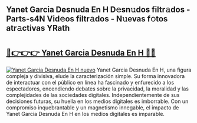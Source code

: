 ## Yanet Garcia Desnuda En H D𝚎sn𝚞dos filtr𝚊dos - Parts-s4N Vid𝚎os filtr𝚊dos - N𝚞evas f𝚘tos atr𝚊ctivas YRath

# <h2><a href="http://mb5mtk.tromn.icu/?c=Yanet+Garcia+Desnuda+En+H">🔗👉👉👉 Yanet Garcia Desnuda En H 🔗🔗</a></h2>

[![Yanet Garcia Desnuda En H nuevo](https://i.imgur.com/pEAQMta.gif)](http://mb5mtk.tromn.icu/?c=Yanet+Garcia+Desnuda+En+H)
Yanet Garcia Desnuda En H, una figura compleja y divisiva, elude la caracterización simple. Su forma innovadora de interactuar con el público en línea ha fascinado y enfurecido a los espectadores, encendiendo debates sobre la privacidad, la moralidad y las complejidades de las sociedades digitales. Independientemente de sus decisiones futuras, su huella en los medios digitales es imborrable. Con un compromiso inquebrantable y un magnetismo innegable, el impacto de Yanet Garcia Desnuda En H en los medios digitales es imparable.
